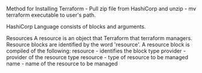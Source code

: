 Method for Installing Terraform
    - Pull zip file from HashiCorp and unzip
    - mv terraform executable to user's path.


HashiCorp Language consists of blocks and arguments.

Resources
    A resource is an object that Terraform that terraform managers.
    Resource blocks are identified by the word 'resource'.
    A resource block is compiled of the following:
        resource - identifies the block type
        provider - provider of the resource type
        resource - type of resource to be managed
        name - name of the resource to be managed
